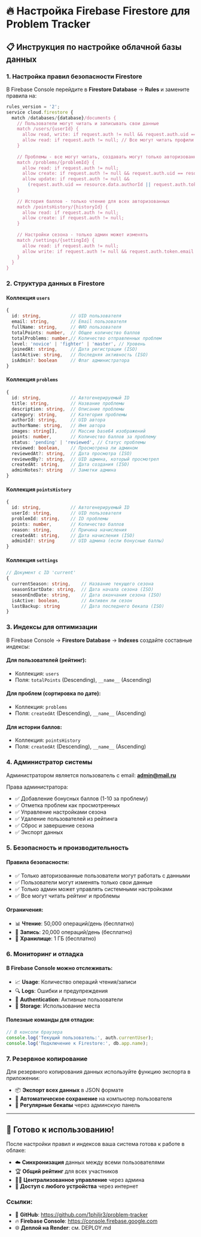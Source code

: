 # 🔥 Настройка Firebase Firestore для Problem Tracker

## 📋 Инструкция по настройке облачной базы данных

### 1. **Настройка правил безопасности Firestore**

В Firebase Console перейдите в **Firestore Database** → **Rules** и замените правила на:

```javascript
rules_version = '2';
service cloud.firestore {
  match /databases/{database}/documents {
    // Пользователи могут читать и записывать свои данные
    match /users/{userId} {
      allow read, write: if request.auth != null && request.auth.uid == userId;
      allow read: if request.auth != null; // Все могут читать профили для рейтинга
    }
    
    // Проблемы - все могут читать, создавать могут только авторизованные
    match /problems/{problemId} {
      allow read: if request.auth != null;
      allow create: if request.auth != null && request.auth.uid == resource.data.authorId;
      allow update: if request.auth != null && 
        (request.auth.uid == resource.data.authorId || request.auth.token.email == 'admin@mail.ru');
    }
    
    // История баллов - только чтение для всех авторизованных
    match /pointsHistory/{historyId} {
      allow read: if request.auth != null;
      allow create: if request.auth != null;
    }
    
    // Настройки сезона - только админ может изменять
    match /settings/{settingId} {
      allow read: if request.auth != null;
      allow write: if request.auth != null && request.auth.token.email == 'admin@mail.ru';
    }
  }
}
```

### 2. **Структура данных в Firestore**

#### Коллекция `users`
```typescript
{
  id: string,           // UID пользователя
  email: string,        // Email пользователя
  fullName: string,     // ФИО пользователя
  totalPoints: number,  // Общее количество баллов
  totalProblems: number,// Количество отправленных проблем
  level: 'novice' | 'fighter' | 'master', // Уровень
  joinedAt: string,     // Дата регистрации (ISO)
  lastActive: string,   // Последняя активность (ISO)
  isAdmin?: boolean     // Флаг администратора
}
```

#### Коллекция `problems`
```typescript
{
  id: string,           // Автогенерируемый ID
  title: string,        // Название проблемы
  description: string,  // Описание проблемы
  category: string,     // Категория проблемы
  authorId: string,     // UID автора
  authorName: string,   // Имя автора
  images: string[],     // Массив base64 изображений
  points: number,       // Количество баллов за проблему
  status: 'pending' | 'reviewed', // Статус проблемы
  reviewed: boolean,    // Просмотрена ли админом
  reviewedAt?: string,  // Дата просмотра (ISO)
  reviewedBy?: string,  // UID админа, который просмотрел
  createdAt: string,    // Дата создания (ISO)
  adminNotes?: string   // Заметки админа
}
```

#### Коллекция `pointsHistory`
```typescript
{
  id: string,           // Автогенерируемый ID
  userId: string,       // UID пользователя
  problemId: string,    // ID проблемы
  points: number,       // Количество баллов
  reason: string,       // Причина начисления
  createdAt: string,    // Дата начисления (ISO)
  adminId?: string      // UID админа (если бонусные баллы)
}
```

#### Коллекция `settings`
```typescript
// Документ с ID 'current'
{
  currentSeason: string,    // Название текущего сезона
  seasonStartDate: string,  // Дата начала сезона (ISO)
  seasonEndDate: string,    // Дата окончания сезона (ISO)
  isActive: boolean,        // Активен ли сезон
  lastBackup: string        // Дата последнего бекапа (ISO)
}
```

### 3. **Индексы для оптимизации**

В Firebase Console → **Firestore Database** → **Indexes** создайте составные индексы:

#### Для пользователей (рейтинг):
- Коллекция: `users`
- Поля: `totalPoints` (Descending), `__name__` (Ascending)

#### Для проблем (сортировка по дате):
- Коллекция: `problems`
- Поля: `createdAt` (Descending), `__name__` (Ascending)

#### Для истории баллов:
- Коллекция: `pointsHistory`
- Поля: `createdAt` (Descending), `__name__` (Ascending)

### 4. **Администратор системы**

Администратором является пользователь с email: **admin@mail.ru**

Права администратора:
- ✅ Добавление бонусных баллов (1-10 за проблему)
- ✅ Отметка проблем как просмотренных
- ✅ Управление настройками сезона
- ✅ Удаление пользователей из рейтинга
- ✅ Сброс и завершение сезона
- ✅ Экспорт данных

### 5. **Безопасность и производительность**

#### Правила безопасности:
- ✅ Только авторизованные пользователи могут работать с данными
- ✅ Пользователи могут изменять только свои данные
- ✅ Только админ может управлять системными настройками
- ✅ Все могут читать рейтинг и проблемы

#### Ограничения:
- 📊 **Чтение**: 50,000 операций/день (бесплатно)
- 📝 **Запись**: 20,000 операций/день (бесплатно)
- 💾 **Хранилище**: 1 ГБ (бесплатно)

### 6. **Мониторинг и отладка**

#### В Firebase Console можно отслеживать:
- 📈 **Usage**: Количество операций чтения/записи
- 🔍 **Logs**: Ошибки и предупреждения
- 👥 **Authentication**: Активные пользователи
- 💾 **Storage**: Использование места

#### Полезные команды для отладки:
```javascript
// В консоли браузера
console.log('Текущий пользователь:', auth.currentUser);
console.log('Подключение к Firestore:', db.app.name);
```

### 7. **Резервное копирование**

Для резервного копирования данных используйте функцию экспорта в приложении:
- 📦 **Экспорт всех данных** в JSON формате
- 💾 **Автоматическое сохранение** на компьютер пользователя
- 🔄 **Регулярные бекапы** через админскую панель

---

## 🚀 Готово к использованию!

После настройки правил и индексов ваша система готова к работе в облаке:

- ☁️ **Синхронизация** данных между всеми пользователями
- 🏆 **Общий рейтинг** для всех участников
- 👨‍💼 **Централизованное управление** через админа
- 📱 **Доступ с любого устройства** через интернет

### Ссылки:
- 🔗 **GitHub**: https://github.com/1philjr3/problem-tracker
- 🔥 **Firebase Console**: https://console.firebase.google.com
- 🌐 **Деплой на Render**: см. DEPLOY.md 